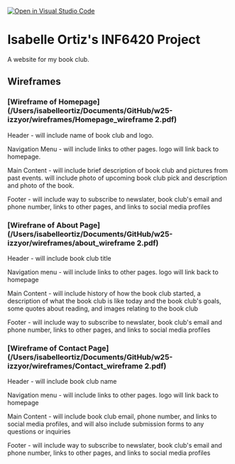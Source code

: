 [![Open in Visual Studio Code](https://classroom.github.com/assets/open-in-vscode-2e0aaae1b6195c2367325f4f02e2d04e9abb55f0b24a779b69b11b9e10269abc.svg)](https://classroom.github.com/online_ide?assignment_repo_id=17679813&assignment_repo_type=AssignmentRepo)
# Isabelle Ortiz's INF6420 Project

A website for my book club.

## Wireframes


### [Wireframe of Homepage](/Users/isabelleortiz/Documents/GitHub/w25-izzyor/wireframes/Homepage_wireframe 2.pdf)

Header - will include name of book club and logo.

Navigation Menu - will include links to other pages. logo will link back to homepage.

Main Content - will include brief description of book club and pictures from past events. will include photo of upcoming book club pick and description and photo of the book.

Footer - will include way to subscribe to newslater, book club's email and phone number, links to other pages, and links to social media profiles


### [Wirefrane of About Page](/Users/isabelleortiz/Documents/GitHub/w25-izzyor/wireframes/about_wireframe 2.pdf)

Header - will include book club title

Navigation menu - will include links to other pages. logo will link back to homepage

Main Content - will include history of how the book club started, a description of what the book club is like today and the book club's goals, some quotes about reading, and images relating to the book club

Footer - will include way to subscribe to newslater, book club's email and phone number, links to other pages, and links to social media profiles


### [Wireframe of Contact Page](/Users/isabelleortiz/Documents/GitHub/w25-izzyor/wireframes/Contact_wireframe 2.pdf)

Header - will include book club name 

Navigation menu - will include links to other pages. logo will link back to homepage

Main Content - will include book club email, phone number, and links to social media profiles, and will also include submission forms to any questions or inquiries

Footer - will include way to subscribe to newslater, book club's email and phone number, links to other pages, and links to social media profiles